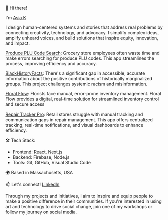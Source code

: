 👋 Hi there!

I'm [Asia K](https://linktr.ee/asialakay)


I design human-centered systems and stories that address real problems by connecting creativity, technology, and advocacy. I simplify complex ideas, amplify unheard voices, and build solutions that inspire equity, innovation, and impact.



[Produce PLU Code Search](https://github.com/asiakay/Produce-PLU-Code-Search): Grocery store employees often waste time and make errors searching for produce PLU codes. This app streamlines the process, improving efficiency and accuracy.


[BlackHistoryFacts](https://github.com/asiakay/history-fact-app): There's a significant gap in accessible, accurate information about the positive contributions of historically marginalized groups. This project challenges systemic racism and misinformation.


[Floral Flow](https://github.com/asiakay/floralflow): 
Florists face manual, error-prone inventory management. Floral Flow provides a digital, real-time solution for streamlined inventory control and secure access



[Repair Tracker Pro](https://github.com/asiakay/repair-tracker-pro): Retail stores struggle with manual tracking and communication gaps in repair management. This app offers centralized tracking, real-time notifications, and visual dashboards to enhance efficiency.

🛠 Tech Stack:

- Frontend: React, Next.js
- Backend: Firebase, Node.js
- Tools: Git, GitHub, Visual Studio Code

🌍 Based in Massachusetts, USA

📫 Let's connect! [LinkedIn](https://www.linkedin.com/in/asia-lakay-grady/)

Through my projects and initiatives, I aim to inspire and equip people to make a positive difference in their communities. If you're interested in using art and technology to drive social change, join one of my workshops or follow my journey on social media. 
